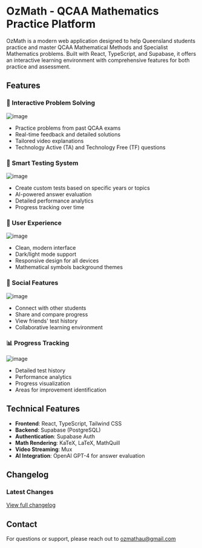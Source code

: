# OzMath - QCAA Mathematics Practice Platform

OzMath is a modern web application designed to help Queensland students practice and master QCAA Mathematical Methods and Specialist Mathematics problems. Built with React, TypeScript, and Supabase, it offers an interactive learning environment with comprehensive features for both practice and assessment.

## Features

### 🎯 Interactive Problem Solving
![image](https://github.com/user-attachments/assets/51d751f1-e9ae-4567-ae06-b8584a2afd65)




- Practice problems from past QCAA exams
- Real-time feedback and detailed solutions
- Tailored video explanations 
- Technology Active (TA) and Technology Free (TF) questions

### 📝 Smart Testing System
![image](https://github.com/user-attachments/assets/ce826e16-de66-4249-9282-f2781c458c6a)



- Create custom tests based on specific years or topics
- AI-powered answer evaluation
- Detailed performance analytics
- Progress tracking over time

### 🎨 User Experience
![image](https://github.com/user-attachments/assets/fb87e02c-c812-43bc-ac55-25cb0ac9ddf2)



- Clean, modern interface
- Dark/light mode support
- Responsive design for all devices
- Mathematical symbols background themes

### 👥 Social Features
![image](https://github.com/user-attachments/assets/c9346e65-312e-48ad-a267-db9c64ec96ce)


- Connect with other students
- Share and compare progress
- View friends' test history
- Collaborative learning environment

### 📊 Progress Tracking
![image](https://github.com/user-attachments/assets/725e4f21-11be-49bf-b275-dff0d522b936)


- Detailed test history
- Performance analytics
- Progress visualization
- Areas for improvement identification

## Technical Features

- **Frontend**: React, TypeScript, Tailwind CSS
- **Backend**: Supabase (PostgreSQL)
- **Authentication**: Supabase Auth
- **Math Rendering**: KaTeX, LaTeX, MathQuill
- **Video Streaming**: Mux
- **AI Integration**: OpenAI GPT-4 for answer evaluation

## Changelog

### Latest Changes

[View full changelog](CHANGELOG.md)


## Contact

For questions or support, please reach out to [ozmathau@gmail.com](mailto:ozmathau@gmail.com)
